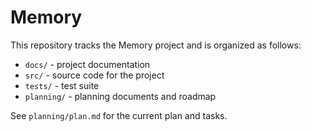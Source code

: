 # Memory

This repository tracks the Memory project and is organized as follows:

- `docs/` - project documentation
- `src/` - source code for the project
- `tests/` - test suite
- `planning/` - planning documents and roadmap

See `planning/plan.md` for the current plan and tasks.
